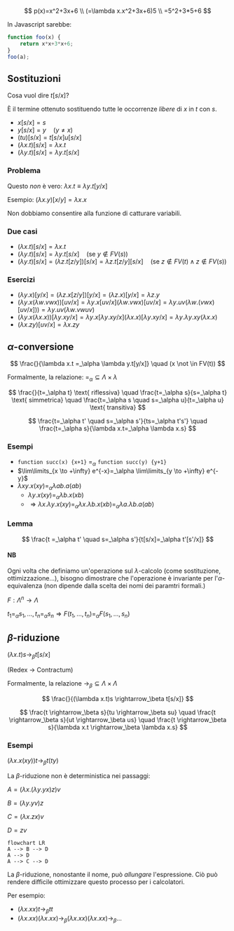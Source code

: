 $$
p(x)=x^2+3x+6 \\
(=\lambda x.x^2+3x+6)5 \\
=5^2+3*5+6
$$

In Javascript sarebbe:

```javascript
function foo(x) {
    return x*x+3*x+6;
}
foo(a);
```

## Sostituzioni

Cosa vuol dire $t[s/x]$?

È il termine ottenuto sostituendo tutte le occorrenze *libere* di $x$ in $t$ con $s$.

- $x[s/x]=s$
- $y[s/x]=y \quad (y \neq x)$
- $(tu)[s/x]=t[s/x]u[s/x]$
- $(\lambda x.t)[s/x]=\lambda x.t$
- $(\lambda y.t)[s/x]=\lambda y.t[s/x]$

### Problema

Questo *non* è vero: $\lambda x.t \equiv \lambda y.t[y/x]$

Esempio: $(\lambda x.y)[x/y]=\lambda x.x$

Non dobbiamo consentire alla funzione di catturare variabili.

### Due casi

- $(\lambda x.t)[s/x]= \lambda x.t$
- $(\lambda y.t)[s/x]=\lambda y.t[s/x] \quad (\text{se } y \not \in FV(s))$
- $(\lambda y.t)[s/x]=(\lambda z.t[z/y])[s/x]=\lambda z.t[z/y][s/x] \quad (\text{se } z \not \in FV(t) \land z \not \in FV(s))$

### Esercizi

- $(\lambda y.x)[y/x]=(\lambda z.x[z/y])[y/x]=(\lambda z.x)[y/x]=\lambda z.y$
- $(\lambda y.x (\lambda w.vwx))[uv/x]=\lambda y.x[uv/x](\lambda w.vwx)[uv/x]=\lambda y.uv(\lambda w.(vwx)[uv/x]))=\lambda y.uv(\lambda w.vwuv)$
- $(\lambda y.x (\lambda x.x))[\lambda y.xy/x]=\lambda y.x[\lambda y.xy/x](\lambda x.x)[\lambda y.xy/x]=\lambda y.\lambda y.xy(\lambda x.x)$
- $(\lambda x.zy)[uv/x]=\lambda x.zy$

## $\alpha$-conversione

$$
\frac{}{\lambda x.t =_\alpha \lambda y.t[y/x]} \quad (x \not \in FV(t))
$$

Formalmente, la relazione: $=_\alpha \subseteq \Lambda \times \lambda$

$$
\frac{}{t=_\alpha t} \text{ riflessiva} \quad \frac{t=_\alpha s}{s=_\alpha t} \text{ simmetrica} \quad \frac{t=_\alpha s \quad s=_\alpha u}{t=_\alpha u} \text{ transitiva}
$$

$$
\frac{t=_\alpha t' \quad s=_\alpha s'}{ts=_\alpha t's'} \quad \frac{t=_\alpha s}{\lambda x.t=_\alpha \lambda x.s}
$$

### Esempi

- `function succ(x) {x+1}` $=_\alpha$ `function succ(y) {y+1}`
- $\lim\limits_{x \to +\infty} e^{-x}=_\alpha \lim\limits_{y \to +\infty} e^{-y}$
- $\lambda xy.x(xy)=_\alpha \lambda ab.a(ab)$
	- $\lambda y.x(xy) =_\alpha \lambda b.x(xb)$
	- $\Rightarrow \lambda x.\lambda y.x(xy)=_\alpha \lambda x.\lambda b.x(xb) =_\alpha \lambda a.\lambda b.a(ab)$

### Lemma

$$
\frac{t =_\alpha t' \quad s=_\alpha s'}{t[s/x]=_\alpha t'[s'/x]}
$$

#### NB

Ogni volta che definiamo un'operazione sul $\lambda$-calcolo (come sostituzione, ottimizzazione...), bisogno dimostrare che l'operazione è invariante per l'$\alpha$-equivalenza (non dipende dalla scelta dei nomi dei paramtri formali.)

$F: \Lambda^n \rightarrow \Lambda$

$t_1=_\alpha s_1,..., t_n =_\alpha s_n \Rightarrow F(t_1,...,t_n)=_\alpha F(s_1,...,s_n)$

## $\beta$-riduzione

$(\lambda x.t)s \rightarrow_\beta t[s/x]$

(Redex → Contractum)

Formalmente, la relazione $\rightarrow_\beta \subseteq \Lambda \times \Lambda$

$$
\frac{}{(\lambda x.t)s \rightarrow_\beta t[s/x]}
$$

$$
\frac{t \rightarrow_\beta s}{tu \rightarrow_\beta su} \quad \frac{t \rightarrow_\beta s}{ut \rightarrow_\beta us} \quad
\frac{t \rightarrow_\beta s}{\lambda x.t \rightarrow_\beta \lambda x.s}
$$

### Esempi

$(\lambda x.x(xy))t \rightarrow_\beta t(ty)$

La $\beta$-riduzione non è deterministica nei passaggi:

$A=(\lambda x.(\lambda y.yx)z)v$

$B=(\lambda y.yv)z$

$C=(\lambda x.zx)v$

$D=zv$

```mermaid
flowchart LR
A --> B --> D
A --> D
A --> C --> D
```

La $\beta$-riduzione, nonostante il nome, può *allungare* l'espressione. Ciò può rendere difficile ottimizzare questo processo per i calcolatori.

Per esempio:

- $(\lambda x.xx)t \rightarrow_\beta tt$
- $(\lambda x.xx)(\lambda x.xx) \rightarrow_\beta (\lambda x.xx)(\lambda x.xx) \rightarrow_\beta ...$

<!--
### Esercizio

$SUCC=\lambda n.\lambda f.\lambda x. f(nfx)$

$\beta$-ridurre:

- $SUCC\:c_0 \rightarrow_\beta \lambda f.\lambda x. f(c_0fx)$
- SUCC c1
- SUCC c2
- ...

Se si vuole, fare anche vedere che $\forall n. SUCC \: c_n \rightarrow_\beta^\star C_{n+1}$

### Esercizio

$ADD=\lambda n. \lambda m. \lambda f. \lambda y. nf(mfx)$

Calcolare ADD c2 c3

### Esercizio

$|\varphi | = 0.5cm$

Possiamo scrivere:

$t \in \Lambda \quad |T| \leq 20cm$

ECCETERA
